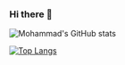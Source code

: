 ### Hi there 👋

<!--
**mpaydar/mpaydar** is a ✨ _special_ ✨ repository because its `README.md` (this file) appears on your GitHub profile.

Here are some ideas to get you started:

- 🔭 I’m currently working on ...
- 🌱 I’m currently learning ...
- 👯 I’m looking to collaborate on ...
- 🤔 I’m looking for help with ...
- 💬 Ask me about ...
- 📫 How to reach me: ...
- 😄 Pronouns: ...
- ⚡ Fun fact: ...
-->





![Mohammad's GitHub stats](https://github-readme-stats.vercel.app/api?username=mpaydar&show_icons=true&theme=radical&show_icons=true)



[![Top Langs](https://github-readme-stats.vercel.app/api/top-langs/?username=mpaydar&hide=html,c++)](https://github.com/mpaydar/github-readme-stats)



